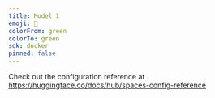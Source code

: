 ```yaml
---
title: Model 1
emoji: 🦀
colorFrom: green
colorTo: green
sdk: docker
pinned: false
---
```


Check out the configuration reference at https://huggingface.co/docs/hub/spaces-config-reference
